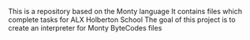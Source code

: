 This is a repository based on the Monty language It contains files which complete tasks for ALX Holberton School The goal of this project is to create an interpreter for Monty ByteCodes files
